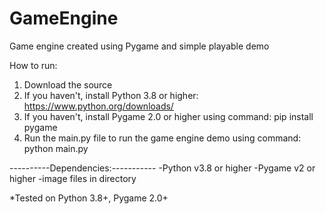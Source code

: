 # GameEngine
Game engine created using Pygame and simple playable demo

How to run:
1. Download the source
2. If you haven't, install Python 3.8 or higher: https://www.python.org/downloads/
3. If you haven't, install Pygame 2.0 or higher using command: pip install pygame
4. Run the main.py file to run the game engine demo using command: python main.py

----------Dependencies:-----------
-Python v3.8 or higher
-Pygame v2 or higher
-image files in directory


*Tested on Python 3.8+, Pygame 2.0+
